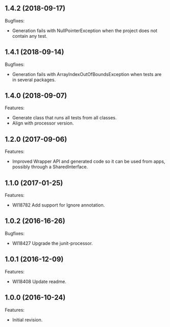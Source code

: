 <!--
	Markdown
	Copyright 2016-2018 IS2T. All rights reserved.
	IS2T PROPRIETARY/CONFIDENTIAL. Use is subject to license terms.
-->

## 1.4.2 (2018-09-17)
Bugfixes:
  - Generation fails with NullPointerException when the project does not contain any test.

## 1.4.1 (2018-09-14)
Bugfixes:
  - Generation fails with ArrayIndexOutOfBoundsException when tests are in several packages.

## 1.4.0 (2018-09-07)
Features:
  - Generate class that runs all tests from all classes.
  - Align with processor version.

## 1.2.0 (2017-09-06)
Features:
  - Improved Wrapper API and generated code so it can be used from apps, possibly through a SharedInterface.	

## 1.1.0 (2017-01-25)
Features:
  - WI18782 Add support for Ignore annotation.

## 1.0.2 (2016-16-26)
Bugfixes:
  - WI18427 Upgrade the junit-processor.

## 1.0.1 (2016-12-09)
Features:
  - WI18408 Update readme.

## 1.0.0 (2016-10-24)
Features:
  - Initial revision.


